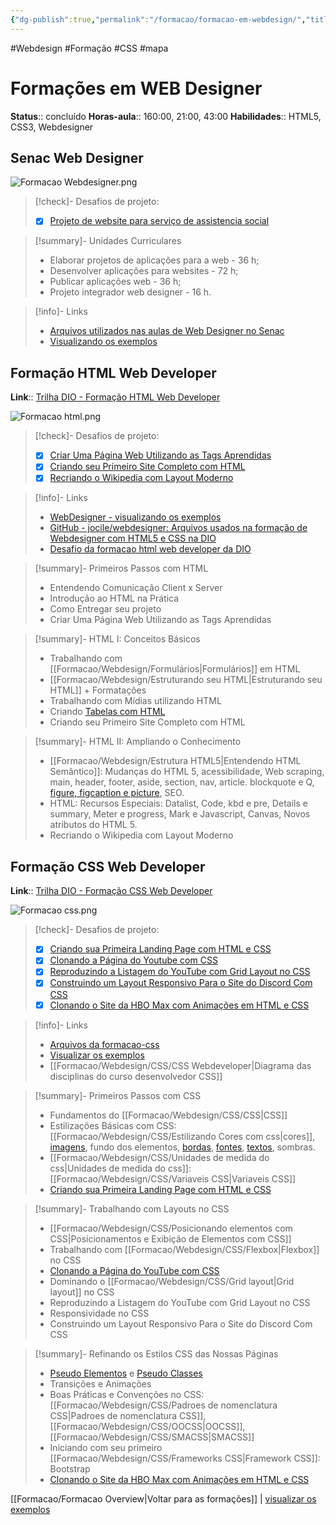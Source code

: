 ```yaml
---
{"dg-publish":true,"permalink":"/formacao/formacao-em-webdesign/","title":"Formação em Webdesign","metatags":{"description":"Lista de disciplinas da formação"},"noteIcon":"default","updated":"2025-09-24T22:48:38.333-03:00"}
---
```


#Webdesign #Formação #CSS #mapa

# Formações em WEB Designer

**Status**:: concluído 
**Horas-aula**:: 160:00, 21:00, 43:00
**Habilidades**:: HTML5, CSS3, Webdesigner

## Senac Web Designer

![Formacao Webdesigner.png](/img/user/Formacao/Formacao%20Webdesigner.png)

>[!check]- Desafios de projeto:
> - [x] [Projeto de website para serviço de assistencia social](https://github.com/jocile/mana-das-ruas)

> [!summary]- Unidades Curriculares
> - Elaborar projetos de aplicações para a web - 36 h;  
> - Desenvolver aplicações para websites - 72 h;  
> - Publicar aplicações web - 36 h;  
> - Projeto integrador web designer - 16 h.

>[!info]- Links
 > - [Arquivos utilizados nas aulas de Web Designer no Senac](https://github.com/jocile/webdesigne-senac)
 > - [Visualizando os exemplos](https://jocile.github.io/webdesigne-senac/)

## Formação HTML Web Developer

**Link**:: [Trilha DIO - Formação HTML Web Developer](https://web.dio.me/track/formacao-html-web-developer)

![Formacao html.png](/img/user/Formacao/Formacao%20html.png)

>[!check]- Desafios de projeto:
> - [x] [Criar Uma Página Web Utilizando as Tags Aprendidas](https://github.com/jocile/webdesigne)
> - [x] [Criando seu Primeiro Site Completo com HTML](https://github.com/jocile/webdesigne-clinica)
> - [x] [Recriando o Wikipedia com Layout Moderno](https://github.com/jocile/trilha-html-modulo-3)

>[!info]- Links
> - [WebDesigner - visualizando os exemplos](https://jocile.github.io/webdesigner/)
> - [GitHub - jocile/webdesigner: Arquivos usados na formação de Webdesigner com HTML5 e CSS na DIO](https://github.com/jocile/webdesigner)
> - [Desafio da formacao html web developer da DIO](https://github.com/jocile/trilha-html-modulo-3)

> [!summary]- Primeiros Passos com HTML
> - Entendendo Comunicação Client x Server
> - Introdução ao HTML na Prática
> - Como Entregar seu projeto
> - Criar Uma Página Web Utilizando as Tags Aprendidas

> [!summary]- HTML I: Conceitos Básicos
> - Trabalhando com [[Formacao/Webdesign/Formulários\|Formulários]] em HTML
> - [[Formacao/Webdesign/Estruturando seu HTML\|Estruturando seu HTML]] + Formatações
> - Trabalhando com Mídias utilizando HTML
> - Criando [Tabelas com HTML](https://jocile.github.io/webdesigner/formacao-html/2-HTML-Conceitos-Basicos/4%20-%20Criando%20Tabelas/index.html)
> - Criando seu Primeiro Site Completo com HTML

> [!summary]- HTML II: Ampliando o Conhecimento
> - [[Formacao/Webdesign/Estrutura HTML5\|Entendendo HTML Semântico]]: Mudanças do HTML 5, acessibilidade, Web scraping, main, header, footer, aside, section, nav, article. blockquote e Q, [figure, figcaption e picture](https://github.com/jocile/webdesigner/blob/main/formacao-html/3-HTML-semantico/figure.html), SEO.
> - HTML: Recursos Especiais: Datalist, Code, kbd e pre, Details e summary, Meter e progress, Mark e Javascript, Canvas, Novos atributos do HTML 5.
> - Recriando o Wikipedia com Layout Moderno

## Formação CSS Web Developer

**Link**:: [Trilha DIO - Formação CSS Web Developer](https://web.dio.me/track/formacao-css-web-developer)

![Formacao css.png](/img/user/Formacao/Formacao%20css.png)

>[!check]- Desafios de projeto:
> - [x] [Criando sua Primeira Landing Page com HTML e CSS](https://github.com/jocile/trilha-css-desafio-01)
> - [x] [Clonando a Página do Youtube com CSS](https://github.com/jocile/desafio-youtube-clone)
> - [x] [Reproduzindo a Listagem do YouTube com Grid Layout no CSS](https://github.com/jocile/webdesigner/tree/main/formacao-css/2-Trabalhando-com-layouts-no-css/Desafio-listagem-com-grid)
> - [x] [Construindo um Layout Responsivo Para o Site do Discord Com CSS](https://github.com/jocile/webdesigner/tree/main/formacao-css/2-Trabalhando-com-layouts-no-css/Desafio-layout-responsivo)
> - [x] [Clonando o Site da HBO Max com Animações em HTML e CSS](https://github.com/jocile/desafio-hbomax-clone)

>[!info]- Links
> - [Arquivos da formacao-css](https://github.com/jocile/webdesigner/tree/main/formacao-css)
> - [Visualizar os exemplos](https://jocile.github.io/webdesigner/)
> - [[Formacao/Webdesign/CSS/CSS Webdeveloper\|Diagrama das disciplinas do curso desenvolvedor CSS]]

> [!summary]- Primeiros Passos com CSS
> - Fundamentos do [[Formacao/Webdesign/CSS/CSS\|CSS]]
> - Estilizações Básicas com CSS: [[Formacao/Webdesign/CSS/Estilizando Cores com css\|cores]], [imagens](https://jocile.github.io/webdesigner/formacao-css/1-Primeiros-passos-com-css/imagens-preenchimento.html), fundo dos elementos, [bordas](https://jocile.github.io/webdesigner/formacao-css/1-Primeiros-passos-com-css/bordas-propriedades.html), [fontes](https://jocile.github.io/webdesigner/formacao-css/1-Primeiros-passos-com-css/textos.html), [textos](https://www.w3schools.com/css/css_text_align.asp), sombras.
> - [[Formacao/Webdesign/CSS/Unidades de medida do css\|Unidades de medida do css]]: [[Formacao/Webdesign/CSS/Variaveis CSS\|Variaveis CSS]]
> - [Criando sua Primeira Landing Page com HTML e CSS](https://github.com/jocile/trilha-css-desafio-01)

> [!summary]- Trabalhando com Layouts no CSS
> - [[Formacao/Webdesign/CSS/Posicionando elementos com CSS\|Posicionamentos e Exibição de Elementos com CSS]]
> - Trabalhando com [[Formacao/Webdesign/CSS/Flexbox\|Flexbox]] no CSS
> - [Clonando a Página do YouTube com CSS](https://github.com/jocile/desafio-youtube-clone)
> - Dominando o [[Formacao/Webdesign/CSS/Grid layout\|Grid layout]] no CSS
> - Reproduzindo a Listagem do YouTube com Grid Layout no CSS
> - Responsividade no CSS
> - Construindo um Layout Responsivo Para o Site do Discord Com CSS

> [!summary]- Refinando os Estilos CSS das Nossas Páginas
> - [Pseudo Elementos](https://jocile.github.io/webdesigner/formacao-css/3-Refinando-estilos-css/Pseudo-elementos.html) e [Pseudo Classes](https://jocile.github.io/webdesigner/formacao-css/3-Refinando-estilos-css/pseudo-classes-form.html)
> - Transições e Animações
> - Boas Práticas e Convenções no CSS: [[Formacao/Webdesign/CSS/Padroes de nomenclatura CSS\|Padroes de nomenclatura CSS]], [[Formacao/Webdesign/CSS/OOCSS\|OOCSS]], [[Formacao/Webdesign/CSS/SMACSS\|SMACSS]]
> - Iniciando com seu primeiro [[Formacao/Webdesign/CSS/Frameworks CSS\|Framework CSS]]: Bootstrap
> - [Clonando o Site da HBO Max com Animações em HTML e CSS](https://github.com/jocile/desafio-hbomax-clone)

[[Formacao/Formacao Overview\|Voltar para as formações]] | [visualizar os exemplos](https://jocile.github.io/webdesigner/)
